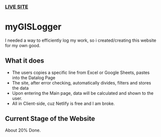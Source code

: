 ### [LIVE SITE](https://jocular-pavlova-266a3c.netlify.app/)

# myGISLogger
I needed a way to efficiently log my work, so i created/creating this website for my own good.

## What it does
* The users copies a specific line from Excel or Google Sheets, pastes into the Datalog Page
* The site, after error checking, automatically divides, filters and stores the data
* Upon entering the Main page, data will be calculated and shown to the user.
* All in Client-side, cuz Netlify is free and I am broke.

## Current Stage of the Website
About 20% Done.
